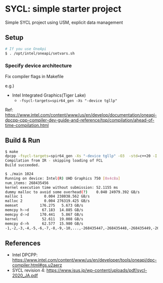 # SYCL: simple starter project

Simple SYCL project using USM, explicit data management

## Setup

```sh
# If you use OneApi
$ . /opt/intel/oneapi/setvars.sh
```

### Specify device architecture

Fix compiler flags in Makefile

e.g.)
- Intel Integrated Graphics(Tiger Lake)
  - `-fsycl-targets=spir64_gen -Xs "-device tgllp"`

Ref: https://www.intel.com/content/www/us/en/develop/documentation/oneapi-dpcpp-cpp-compiler-dev-guide-and-reference/top/compilation/ahead-of-time-compilation.html

## Build & Run
```sh
$ make
dpcpp -fsycl-targets=spir64_gen -Xs "-device tgllp" -O3  -std=c++20 -I./include    main.cpp   -o main
Compilation from IR - skipping loading of FCL
Build succeeded.

$ ./main 1024
Running on device: Intel(R) UHD Graphics 750 [0x4c8a]
num_items: 268435456
kernel execution time without submission: 52.1155 ms
dummy malloc to avoid some overhead(?)    0.040 24979.392 GB/s
malloc 1          0.004 238038.562 GB/s
malloc 2          0.004 276319.425 GB/s
memset          176.275   5.673 GB/s
memcpy h->d      67.183  14.885 GB/s
memcpy d->d     170.441   5.867 GB/s
kernel           52.611  19.008 GB/s
memcpy d->h      62.577  15.980 GB/s
-1,-2,-3,-4,-5,-6,-7,-8,-9,-10,...,-268435447,-268435448,-268435449,-268435450,-268435451,-268435452,-268435453,-268435454,-268435455,-268435456,
```

## References

- Intel DPCPP: https://www.intel.com/content/www/us/en/developer/tools/oneapi/dpc-compiler.html#gs.u2aerz
- SYCL revision 4: https://www.isus.jp/wp-content/uploads/pdf/sycl-2020_JA.pdf
